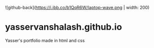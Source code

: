 ![github-back](https://i.ibb.co/b1QqR6W/laptop-wave.png | width: 200)
# yasservanshalash.github.io
Yasser's portfolio made in html and css
